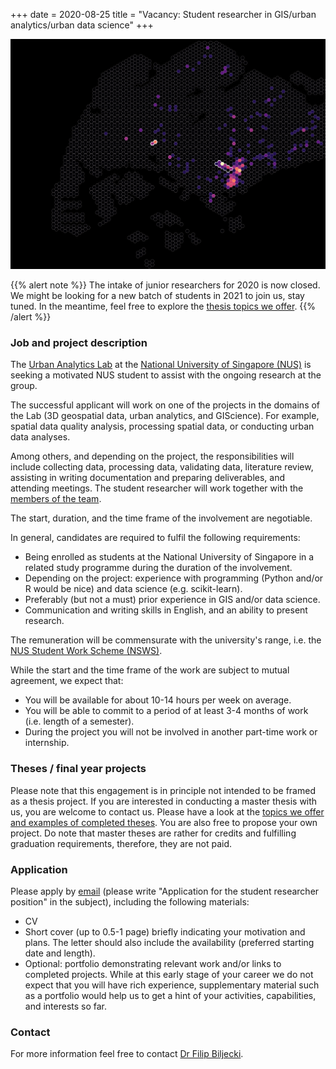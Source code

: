 +++
date = 2020-08-25
title = "Vacancy: Student researcher in GIS/urban analytics/urban data science"
+++

![](header.png)

{{% alert note %}}
The intake of junior researchers for 2020 is now closed.
We might be looking for a new batch of students in 2021 to join us, stay tuned.
In the meantime, feel free to explore the [thesis topics we offer](/teaching/#theses-dissertations-and-capstone-projects).
{{% /alert %}}

### Job and project description

The [Urban Analytics Lab](/) at the [National University of Singapore (NUS)](http://www.nus.edu.sg) is seeking a motivated NUS student to assist with the ongoing research at the group.

The successful applicant will work on one of the projects in the domains of the Lab (3D geospatial data, urban analytics, and GIScience).
For example, spatial data quality analysis, processing spatial data, or conducting urban data analyses.

Among others, and depending on the project, the responsibilities will include collecting data, processing data, validating data, literature review, assisting in writing documentation and preparing deliverables, and attending meetings.
The student researcher will work together with the [members of the team](/people).

The start, duration, and the time frame of the involvement are negotiable.

In general, candidates are required to fulfil the following requirements:

- Being enrolled as students at the National University of Singapore in a related study programme during the duration of the involvement.
- Depending on the project: experience with programming (Python and/or R would be nice) and data science (e.g. scikit-learn).
- Preferably (but not a must) prior experience in GIS and/or data science.
- Communication and writing skills in English, and an ability to present research.

The remuneration will be commensurate with the university's range, i.e. the [NUS Student Work Scheme (NSWS)](http://www.nus.edu.sg/osa/about/join-us/nsws).

While the start and the time frame of the work are subject to mutual agreement, we expect that:

- You will be available for about 10-14 hours per week on average.
- You will be able to commit to a period of at least 3-4 months of work (i.e. length of a semester).
- During the project you will not be involved in another part-time work or internship.

### Theses / final year projects

Please note that this engagement is in principle not intended to be framed as a thesis project.
If you are interested in conducting a master thesis with us, you are welcome to contact us. 
Please have a look at the [topics we offer and examples of completed theses](/teaching/#theses-dissertations-and-capstone-projects).
You are also free to propose your own project.
Do note that master theses are rather for credits and fulfilling graduation requirements, therefore, they are not paid.

### Application

Please apply by [email](mailto:filip@nus.edu.sg) (please write "Application for the student researcher position" in the subject), including the following materials:

* CV
* Short cover (up to 0.5-1 page) briefly indicating your motivation and plans. The letter should also include the availability (preferred starting date and length).
* Optional: portfolio demonstrating relevant work and/or links to completed projects. While at this early stage of your career we do not expect that you will have rich experience, supplementary material such as a portfolio would help us to get a hint of your activities, capabilities, and interests so far.

### Contact

For more information feel free to contact [Dr Filip Biljecki](/authors/filip).

